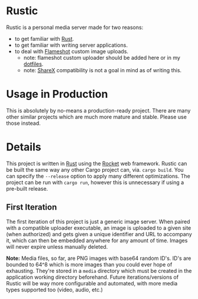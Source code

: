 # Rustic
Rustic is a personal media server made for two reasons:
* to get familiar with [Rust](https://www.rust-lang.org).
* to get familiar with writing server applications.
* to deal with [Flameshot](https://flameshot.js.org/#/) custom image uploads.
    * note: flameshot custom uploader should be added here or in my [dotfiles](https://github.com/SamOphis/dotfiles).
    * note: [ShareX](https://github.com/ShareX/ShareX) compatibility is not a goal in mind as of writing this.

# Usage in Production
This is absolutely by no-means a production-ready project. There are many other similar projects which are
much more mature and stable. Please use those instead.

# Details
This project is written in [Rust](https://www.rust-lang.org) using the [Rocket](https://github.com/SergioBenitez/Rocket)
web framework. Rustic can be built the same way any other Cargo project can, via. `cargo build`. You can specify the
`--release` option to apply many different optimizations. The project can be run with `cargo run`, however
this is unnecessary if using a pre-built release.

## First Iteration
The first iteration of this project is just a generic image server. When paired with a compatible uploader executable,
an image is uploaded to a given site (when authorized) and gets given a unique identifier and URL to accompany it,
which can then be embedded anywhere for any amount of time. Images will never expire unless manually deleted.

**Note:** Media files, so far, are PNG images with base64 random ID's. ID's are bounded to 64^8 which is more images
than you could ever hope of exhausting. They're stored in a `media` directory which must be created in the application
working directory beforehand. Future iterations/versions of Rustic will be way more configurable and automated, with
more media types supported too (video, audio, etc.)

